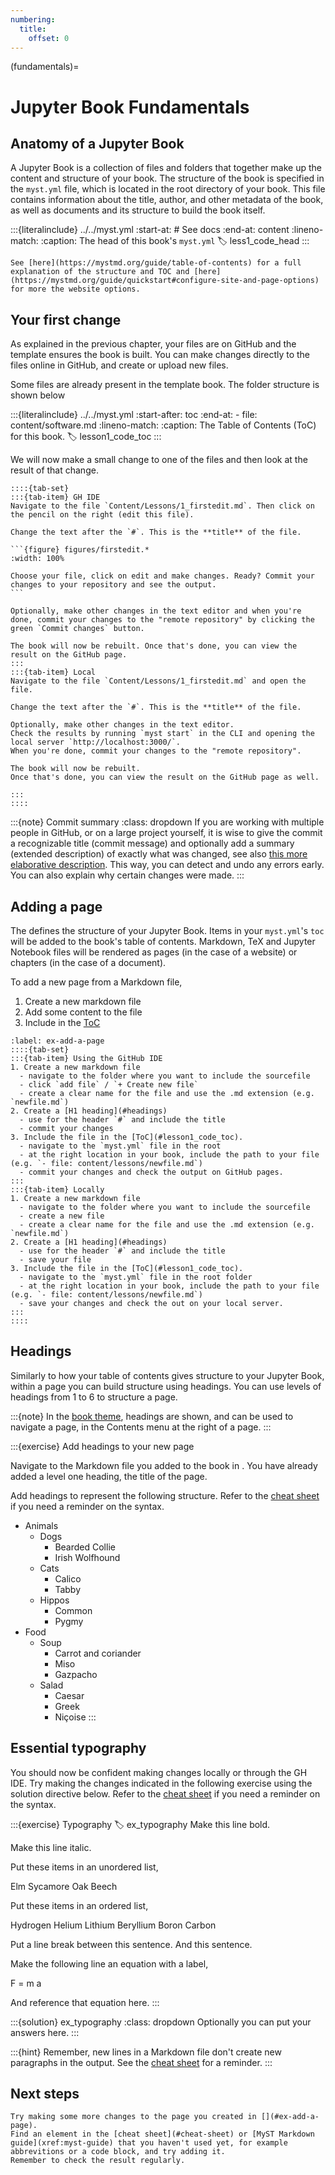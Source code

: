 ```yaml
---
numbering:
  title:
    offset: 0
---
```

(fundamentals)=
# Jupyter Book Fundamentals

## Anatomy of a Jupyter Book

A Jupyter Book is a collection of files and folders that together make up the content and structure of your book.
The structure of the book is specified in the `myst.yml` file, which is located in the root directory of your book.
This file contains information about the title, author, and other metadata of the book, as well as documents and its structure to build the book itself.

:::{literalinclude} ../../myst.yml
:start-at: # See docs
:end-at: content
:lineno-match:
:caption: The head of this book's `myst.yml`
:label: less1_code_head
:::


```{tip} Official documentation
See [here](https://mystmd.org/guide/table-of-contents) for a full explanation of the structure and TOC and [here](https://mystmd.org/guide/quickstart#configure-site-and-page-options) for more the website options.
```

## Your first change

As explained in the previous chapter, your files are on GitHub and the template ensures the book is built.
You can make changes directly to the files online in GitHub, and create or upload new files.

Some files are already present in the template book.
The folder structure is shown below

:::{literalinclude} ../../myst.yml
:start-after: toc
:end-at: - file: content/software.md
:lineno-match:
:caption: The Table of Contents (ToC) for this book.
:label: lesson1_code_toc
:::

We will now make a small change to one of the files and then look at the result of that change.

````{exercise} Your first change
::::{tab-set}
:::{tab-item} GH IDE
Navigate to the file `Content/Lessons/1_firstedit.md`. Then click on the pencil on the right (edit this file).

Change the text after the `#`. This is the **title** of the file.

```{figure} figures/firstedit.*
:width: 100%

Choose your file, click on edit and make changes. Ready? Commit your changes to your repository and see the output.
```

Optionally, make other changes in the text editor and when you're done, commit your changes to the "remote repository" by clicking the green `Commit changes` button.

The book will now be rebuilt. Once that's done, you can view the result on the GitHub page.
:::
:::{tab-item} Local
Navigate to the file `Content/Lessons/1_firstedit.md` and open the file.

Change the text after the `#`. This is the **title** of the file.

Optionally, make other changes in the text editor.
Check the results by running `myst start` in the CLI and opening the local server `http://localhost:3000/`.
When you're done, commit your changes to the "remote repository".

The book will now be rebuilt.
Once that's done, you can view the result on the GitHub page as well.

:::
::::
````

:::{note} Commit summary
:class: dropdown
If you are working with multiple people in GitHub, or on a large project yourself, it is wise to give the commit a recognizable title (commit message) and optionally add a summary (extended description) of exactly what was changed, see also [this more elaborative description](https://book.the-turing-way.org/collaboration/github-novice/github-novice-firststeps/#committing-or-saving-your-changes). 
This way, you can detect and undo any errors early. You can also explain why certain changes were made.
:::

## Adding a page

The [](xref:myst-guide/table-of-contents) defines the structure of your Jupyter Book.
Items in your `myst.yml`'s `toc` will be added to the book's table of contents.
Markdown, TeX and Jupyter Notebook files will be rendered as pages (in the case of a website) or chapters (in the case of a document).

To add a new page from a Markdown file,

1. Create a new markdown file
2. Add some content to the file
3. Include in the [ToC](#lesson1_code_toc)

```{exercise} Add a new page
:label: ex-add-a-page
::::{tab-set}
:::{tab-item} Using the GitHub IDE
1. Create a new markdown file
  - navigate to the folder where you want to include the sourcefile
  - click `add file` / `+ Create new file`
  - create a clear name for the file and use the .md extension (e.g. `newfile.md`)
2. Create a [H1 heading](#headings)
  - use for the header `#` and include the title
  - commit your changes
3. Include the file in the [ToC](#lesson1_code_toc).
  - navigate to the `myst.yml` file in the root
  - at the right location in your book, include the path to your file (e.g. `- file: content/lessons/newfile.md`)
  - commit your changes and check the output on GitHub pages.
:::
:::{tab-item} Locally
1. Create a new markdown file
  - navigate to the folder where you want to include the sourcefile
  - create a new file
  - create a clear name for the file and use the .md extension (e.g. `newfile.md`)
2. Create a [H1 heading](#headings)
  - use for the header `#` and include the title
  - save your file
3. Include the file in the [ToC](#lesson1_code_toc).
  - navigate to the `myst.yml` file in the root folder
  - at the right location in your book, include the path to your file (e.g. `- file: content/lessons/newfile.md`)
  - save your changes and check the out on your local server.
:::
::::
```

## Headings

Similarly to how your table of contents gives structure to your Jupyter Book,
within a page you can build structure using headings.
You can use levels of headings from 1 to 6 to structure a page.

:::{note}
In the [book theme](xref:myst-guide/website-templates#default-web-themes), headings are shown, and can be used to navigate a page, in the Contents menu at the right of a page.
:::

:::{exercise} Add headings to your new page

Navigate to the Markdown file you added to the book in [](#ex-add-a-page).
You have already added a level one heading, the title of the page.

Add headings to represent the following structure.
Refer to the [cheat sheet](#headings) if you need a reminder on the syntax.

- Animals
  - Dogs
    - Bearded Collie
    - Irish Wolfhound
  - Cats
    - Calico
    - Tabby
  - Hippos
    - Common
    - Pygmy
- Food
  - Soup
    - Carrot and coriander
    - Miso
    - Gazpacho
  - Salad
    - Caesar
    - Greek
    - Niçoise
:::

## Essential typography

You should now be confident making changes locally or through the GH IDE.
Try making the changes indicated in the following exercise using the solution directive below.
Refer to the [cheat sheet](#cheat-sheet) if you need a reminder on the syntax.

:::{exercise} Typography
:label: ex_typography
Make this line bold.

Make this line italic.

Put these items in an unordered list,

Elm
Sycamore
Oak
Beech

Put these items in an ordered list,

Hydrogen
Helium
Lithium
Beryllium
Boron
Carbon

Put a line break between this sentence. And this sentence.

Make the following line an equation with a label,

F = m a

And reference that equation here.
:::

:::{solution} ex_typography
:class: dropdown
Optionally you can put your answers here.
:::

:::{hint}
Remember, new lines in a Markdown file don't create new paragraphs in the output.
See the [cheat sheet](#line-breaks) for a reminder.
:::

## Next steps

```{exercise} Going further
Try making some more changes to the page you created in [](#ex-add-a-page).
Find an element in the [cheat sheet](#cheat-sheet) or [MyST Markdown guide](xref:myst-guide) that you haven't used yet, for example abbrevitions or a code block, and try adding it.
Remember to check the result regularly.
```
